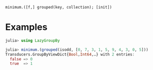     minimum.([f,] grouped(key, collection); [init])

# Examples

```julia
julia> using LazyGroupBy

julia> minimum.(grouped(isodd, [0, 7, 3, 1, 5, 9, 4, 3, 0, 5]))
Transducers.GroupByViewDict{Bool,Int64,…} with 2 entries:
  false => 0
  true  => 1
```
